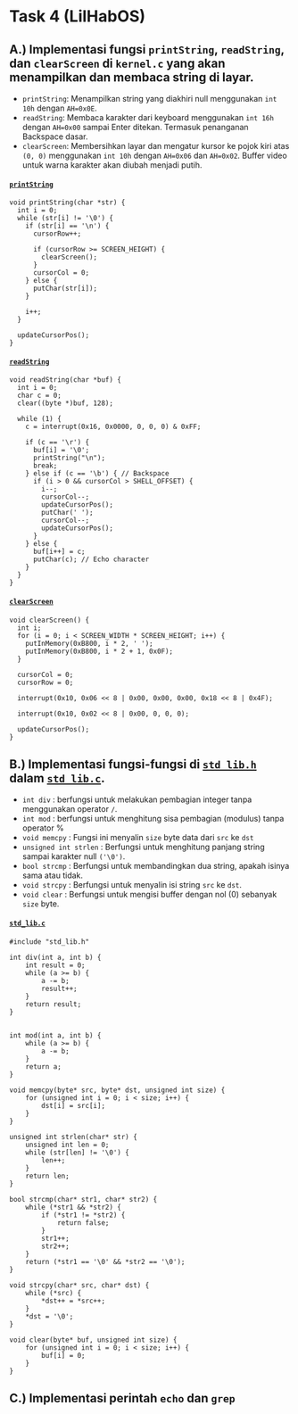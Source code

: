 # Task 4 (LilHabOS)
## A.) Implementasi fungsi `printString`, `readString`, dan `clearScreen` di `kernel.c` yang akan menampilkan dan membaca string di layar.
  - `printString`: Menampilkan string yang diakhiri null menggunakan `int 10h` dengan `AH=0x0E`.
  - `readString`: Membaca karakter dari keyboard menggunakan `int 16h` dengan `AH=0x00` sampai Enter ditekan. Termasuk penanganan Backspace dasar.
  - `clearScreen`: Membersihkan layar dan mengatur kursor ke pojok kiri atas `(0, 0)` menggunakan `int 10h` dengan `AH=0x06` dan `AH=0x02`. Buffer video untuk warna karakter akan diubah menjadi putih.

#### [`printString`](./src/printString)

```
void printString(char *str) {
  int i = 0;
  while (str[i] != '\0') {
    if (str[i] == '\n') {
      cursorRow++;

      if (cursorRow >= SCREEN_HEIGHT) {
        clearScreen();
      }
      cursorCol = 0;
    } else {
      putChar(str[i]);
    }

    i++;
  }

  updateCursorPos();
}
```

#### [`readString`](./src/readString)

```
void readString(char *buf) {
  int i = 0;
  char c = 0;
  clear((byte *)buf, 128);

  while (1) {
    c = interrupt(0x16, 0x0000, 0, 0, 0) & 0xFF;

    if (c == '\r') {
      buf[i] = '\0';
      printString("\n");
      break;
    } else if (c == '\b') { // Backspace
      if (i > 0 && cursorCol > SHELL_OFFSET) {
        i--;
        cursorCol--;
        updateCursorPos();
        putChar(' ');
        cursorCol--;
        updateCursorPos();
      }
    } else {
      buf[i++] = c;
      putChar(c); // Echo character
    }
  }
}
```

#### [`clearScreen`](./src/clearScreen)

```
void clearScreen() {
  int i;
  for (i = 0; i < SCREEN_WIDTH * SCREEN_HEIGHT; i++) {
    putInMemory(0xB800, i * 2, ' ');
    putInMemory(0xB800, i * 2 + 1, 0x0F);
  }

  cursorCol = 0;
  cursorRow = 0;

  interrupt(0x10, 0x06 << 8 | 0x00, 0x00, 0x00, 0x18 << 8 | 0x4F);

  interrupt(0x10, 0x02 << 8 | 0x00, 0, 0, 0);

  updateCursorPos();
}
```


## B.) Implementasi fungsi-fungsi di [`std_lib.h`](./include/std_lib.h) dalam [`std_lib.c`](./src/std_lib.c).
  - `int div` : berfungsi untuk melakukan pembagian integer tanpa menggunakan operator `/`.
  - `int mod` : berfungsi untuk menghitung sisa pembagian (modulus) tanpa operator %
  - `void memcpy` : Fungsi ini menyalin `size` byte data dari `src` ke `dst`
  - `unsigned int strlen` : Berfungsi untuk menghitung panjang string sampai karakter null `('\0')`.
  - `bool strcmp` : Berfungsi untuk membandingkan dua string, apakah isinya sama atau tidak.
  - `void strcpy` : Berfungsi untuk menyalin isi string `src` ke `dst`.
  - `void clear` : Berfungsi untuk mengisi buffer dengan nol (0) sebanyak `size` byte.
#### [`std_lib.c`](./src/std_lib.c)

```
#include "std_lib.h"

int div(int a, int b) {
    int result = 0;
    while (a >= b) {
        a -= b;
        result++;
    }
    return result;
}


int mod(int a, int b) {
    while (a >= b) {
        a -= b;
    }
    return a;
}

void memcpy(byte* src, byte* dst, unsigned int size) {
    for (unsigned int i = 0; i < size; i++) {
        dst[i] = src[i];
    }
}

unsigned int strlen(char* str) {
    unsigned int len = 0;
    while (str[len] != '\0') {
        len++;
    }
    return len;
}

bool strcmp(char* str1, char* str2) {
    while (*str1 && *str2) {
        if (*str1 != *str2) {
            return false;
        }
        str1++;
        str2++;
    }
    return (*str1 == '\0' && *str2 == '\0');
}

void strcpy(char* src, char* dst) {
    while (*src) {
        *dst++ = *src++;
    }
    *dst = '\0';
}

void clear(byte* buf, unsigned int size) {
    for (unsigned int i = 0; i < size; i++) {
        buf[i] = 0;
    }
}
```

## C.) Implementasi perintah `echo` dan `grep`
